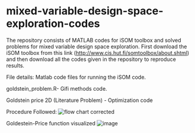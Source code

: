 # mixed-variable-design-space-exploration-codes
The repository consists of MATLAB codes for iSOM toolbox and solved problems for mixed variable design space exploration.
First download the iSOM toolbox from this link (http://www.cis.hut.fi/somtoolbox/about.shtml) and then download all the codes given in the repository to reproduce results. 

File details:
Matlab code files for running the iSOM code.

goldstein_problem.R- Gifi methods code.

Goldstein price 2D (Literature Problem) - Optimization code

Procedure Followed:
![flow chart corrected](https://github.com/shreeschool/mixed-variable-design-space-exploration-codes/assets/118520731/2d516b83-e79d-4d63-9e6f-5ddb8e9d6eec)

Goldestein-Price function visualized
![image](https://github.com/shreeschool/mixed-variable-design-space-exploration-codes/assets/118520731/e756d8e3-7d93-4068-9ea8-291fcebfe74c)

